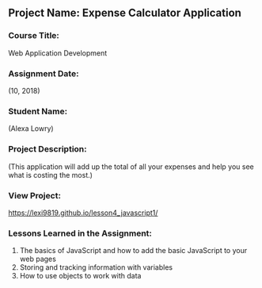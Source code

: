 ## Project Name:  Expense Calculator Application

### Course Title:
Web Application Development

### Assignment Date:  
(10, 2018)

### Student Name:  
(Alexa Lowry)

### Project Description:
(This application will add up the total of all your expenses and help you see what is costing the most.)

### View Project:
https://lexi9819.github.io/lesson4_javascript1/

### Lessons Learned in the Assignment:
1. The basics of JavaScript and how to add the basic JavaScript to your web pages
2. Storing and tracking information with variables
3. How to use objects to work with data



